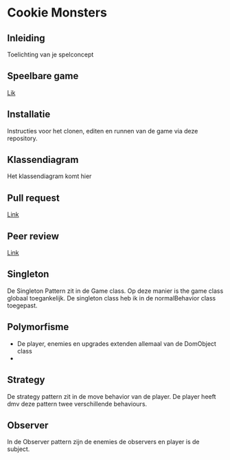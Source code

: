# Cookie Monsters

## Inleiding

Toelichting van je spelconcept

## Speelbare game

[Lik](https://rebp.github.io/CMTPRG01-8/)

## Installatie

Instructies voor het clonen, editen en runnen van de game via deze repository.

## Klassendiagram

Het klassendiagram komt hier

## Pull request

[Link](https://github.com/Hsnzync/monster-shooter/pull/1)

## Peer review

[Link](https://github.com/Hsnzync/monster-shooter/issues/2)

## Singleton

De Singleton Pattern zit in de Game class. Op deze manier is the game class globaal toegankelijk.
De singleton class heb ik in de normalBehavior class toegepast.

## Polymorfisme

- De player, enemies en upgrades extenden allemaal van de DomObject class
-

## Strategy

De strategy pattern zit in de move behavior van de player. De player heeft dmv deze pattern twee verschillende behaviours.


## Observer

In de Observer pattern zijn de enemies de observers en player is de subject.